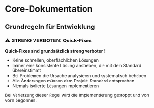 # Core-Dokumentation

## Grundregeln für Entwicklung

### ⚠️ **STRENG VERBOTEN: Quick-Fixes**

**Quick-Fixes sind grundsätzlich streng verboten!**

- Keine schnellen, oberflächlichen Lösungen
- Immer eine konsistente Lösung anstreben, die mit dem Standard übereinstimmt
- Bei Problemen die Ursache analysieren und systematisch beheben
- Alle Änderungen müssen dem Projekt-Standard entsprechen
- Niemals isolierte Lösungen implementieren

Bei Verletzung dieser Regel wird die Implementierung gestoppt und von vorn begonnen. 